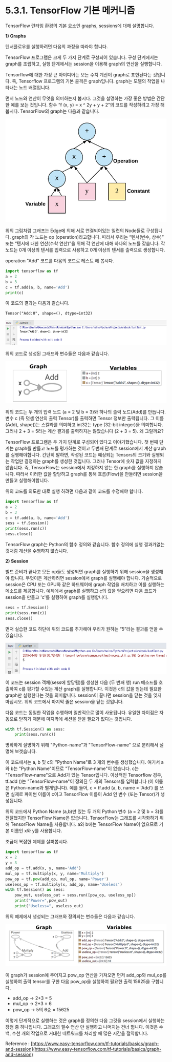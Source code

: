 # 5.3.1.  TensorFlow 기본 메커니즘

TensorFlow 런타임 환경의 기본 요소인 graphs, sessions에 대해 설명합니다.

**1\)    Graphs**

텐서플로우를 실행하려면 다음의 과정을 따라야 합니다.

TensorFlow 프로그램은 크게 두 가지 단계로 구성되어 있습니다. 구성 단계에서는 graph를 조립하고, 실행 단계에서는 session을 이용해 graph의 연산을 실행합니다.

Tensorflow에 대한 가장 큰 아이디어는 모든 수치 계산이 graph로 표현된다는 것입니다. 즉, Tensorflow 프로그램의 기본 골격은 graph입니다. graph는 모델의 작업을 나타내는 노드 배열입니다.

먼저 노드와 연산이 무엇을 의미하는지 봅시다. 그것을 설명하는 가장 좋은 방법은 간단한 예를 보는 것입니다. 함수 “f \(x, y\) = x ^ 2y + y + 2”의 코드를 작성하려고 가정 해 봅시다. TensorFlow의 graph는 다음과 같습니다.

![](../../.gitbook/assets/54101.png)

위의 그림처럼 그래프는  Edge에 의해 서로 연결되어있는 일련의 Node들로 구성됩니다. graph의 각 노드는 op \(operation\)라고합니다. 따라서 우리는 “텐서\(변수, 상수\)” 또는 “텐서에 대한 연산\(수학 연산\)”을 위해 각 연산에 대해 하나의 노드를 갖습니다. 각 노드는 0개 이상의 텐서를 입력으로 사용하고 0개 이상의 텐서를 출력으로 생성합니다.

operation  "Add" 코드를 다음의 코드로 테스트 해 봅시다.

```python
import tensorflow as tf
a = 2
b = 3
c = tf.add(a, b, name='Add')
print(c)
```

이 코드의 결과는 다음과 같습니다.

```text
Tensor("Add:0", shape=(), dtype=int32)
```

![](../../.gitbook/assets/54104.png)

위의 코드로 생성된 그래프와 변수들은 다음과 같습니다.

![](../../.gitbook/assets/54102.png)

위의 코드는 두 개의 입력 노드 \(a = 2 및 b = 3\)와 하나의 출력 노드\(Add\)를 만듭니다. 변수 c \(즉 덧셈 연산의 출력 Tensor\)를 출력하면 Tensor 정보만 출력됩니다. 그 이름 \(Add\), shape\(\)는 스칼라를 의미하고 int32는 type \(32-bit integer\)을 의미합니다. 그러나 2 + 3 = 5라는 계산 결과를 출력하지는 않았습니다 \(2 + 3 = 5\). 왜 그럴까요?

TensorFlow 프로그램은 두 가지 단계로 구성되어 있다고 이야기했습니다. 첫 번째 단계는 graph를 만들고 노드를 평가하는 것이고 두번째 단계로 session에서 계산 graph를 실행해야합니다. 간단히 말하면, 작성된 코드는 예상되는 Tensors의 크기와 실행되는 작업만 결정하는 graph를 생성한 것입니다. 그러나 Tensor에 숫자 값을 지정하지 않습니다. 즉, TensorFlow는 session에서 지정하지 않는 한 graph를 실행하지 않습니다. 따라서 이러한 값을 할당하고 graph를 통해 흐름\(Flow\)을 만들려면 session을 만들고 실행해야합니다.

위의 코드를 의도한 대로 실행 하려면 다음과 같이 코드를 수정해야 합니다.

```python
import tensorflow as tf
a = 2
b = 3
c = tf.add(a, b, name='Add')
sess = tf.Session()
print(sess.run(c))
sess.close()
```

TensorFlow graph는 Python의 함수 정의와 같습니다. 함수 정의에 실행 결과가없는 것처럼 계산을 수행하지 않습니다.

**2\)    Session**

빌드 준비가 끝나고 모든 op들도 생성되면 graph를 실행하기 위해 session을 생성해야 합니다. 무엇이든 계산하려면 session에서 graph를 실행해야 합니다. 기술적으로 session은 CPU 또는 GPU와 같은 하드웨어에 graph 작업을 배치하고 이를 실행하는 메소드를 제공합니다. 예제에서 graph를 실행하고 c의 값을 얻으려면 다음 코드가 session을 만들고 'c'를 실행하여 graph를 실행합니다.

```python
sess = tf.Session()
print(sess.run(c))
sess.close()
```

먼저 실습한 코드 하단에 위의 코드를 추가해야 우리가 원하는 “5”라는 결과를 얻을 수 있습니다.

![](../../.gitbook/assets/54105.png)

이 코드는 session 객체\(sess에 할당됨\)를 생성한 다음 \(두 번째 행\) run 메소드를 호출하여 c를 평가할 수있는 계산 graph를 실행합니다. 이것은 c의 값을 얻는데 필요한 graph만 실행한다는 것을 의미합니다. session이 끝나면 session을 닫는 것을 잊지 마십시오. 위의 코드에서 마지막 줄은 session을 닫는 것입니다.

다음 코드는 동일한 작업을 수행하며 일반적으로 많이 사용됩니다. 유일한 차이점은 자동으로 닫히기 때문에 마지막에 세션을 닫을 필요가 없다는 것입니다.

```python
with tf.Session() as sess:
    print(sess.run(c))
```

명확하게 설명하기 위해 "Python-name"과 "TensorFlow-name" 으로 분리해서 설명해 보겟습니다.

이 코드에서는 a, b 및 c의 "Python Name"로 3 개의 변수를 생성했습니다. 여기서 a와 b는 "Python Name"이므로 "TensorFlow-name"이 없습니다. c는 "TensorFlow-name"으로 Add가 있는 Tensor입니다. 이상적인 Tensorflow 경우, tf.add \(\)는 "TensorFlow-name"이 정의된 두 개의 Tensors를 입력합니다 \(이 이름은 Python-name과 별개입니다\). 예를 들어,  c = tf.add \(a, b, name = 'Add'\) 를 쓰면 실제로 파이썬 이름이 c이고 TensorFlow 이름이 Add 인 변수 \(또는 Tensor\)가 생성됩니다.

위의 코드에서 Python Name \(a,b\)만 있는 두 개의 Python 변수 \(a = 2 및 b = 3\)를 전달했지만 TensorFlow Name은 없습니다. TensorFlow는 그래프를 시각화하기 위해 TensorFlow Name을 사용합니다. a와 b에는 TensorFlow Name이 없으므로 기본 이름인 x와 y를 사용합니다.

조금더 복잡한 예제를 살펴봅시다.

```python
import tensorflow as tf
x = 2
y = 3
add_op = tf.add(x, y, name='Add')
mul_op = tf.multiply(x, y, name='Multiply')
pow_op = tf.pow(add_op, mul_op, name='Power')
useless_op = tf.multiply(x, add_op, name='Useless')
with tf.Session() as sess:
    pow_out, useless_out = sess.run([pow_op, useless_op])
    print("Power=",pow_out)
    print("Useless=", useless_out)
```

위의 예제에서 생성되는 그래프와 정의되는 변수들은 다음과 같습니다.

![](../../.gitbook/assets/54103.png)

이 graph가 session에 주어지고 pow\_op 연산을 가져오면 먼저 add\_op와 mul\_op를 실행하여 출력 tensor를 구한 다음 pow\_op을 실행하여 필요한 출력 15625을 구합니다. 

* add\_op → 2+3 = 5
* mul\_op → 2\*3 = 6
* pow\_op → 5의 6승 = 15625

이렇게 단계적으로 실행하는 것은 graph를 정의한 다음 그것을 session에서 실행하는 장점 중 하나입니다. 그래프의 필수 연산 만 실행하고 나머지는 건너 뜁니다. 이것은 수백, 수천 개의 작업으로 거대한 네트워크를 처리할 때  많은 시간을 절약합니다.



Reference : [https://www.easy-tensorflow.com/tf-tutorials/basics/graph-and-session](https://www.easy-tensorflow.com/tf-tutorials/basics/graph-and-session)

